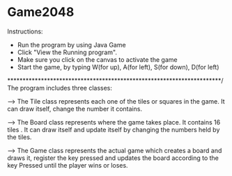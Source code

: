 # Game2048

Instructions: 
- Run the program by using Java Game
- Click "View the Running program".
- Make sure you click on the canvas to activate the game 
- Start the game, by typing W(for up), A(for left), S(for down), 
  D(for left)


**********************************************************************/
The program includes three classes: 

--> The Tile class represents each one of the tiles or squares in the game.
    It can draw itself, change the number it contains. 

--> The Board class represents where the game takes place. It contains 16 tiles .
    It can draw itself and update itself by changing the numbers held by the tiles. 

--> The Game class represents the actual game which creates a board and draws it,
    register the key pressed and updates the board according to the key Pressed 
    until the player wins or loses.
